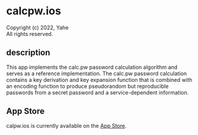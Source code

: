# calcpw.ios

Copyright (c) 2022, Yahe  
All rights reserved.

## description

This app implements the calc.pw password calculation algorithm and serves as a reference implementation. The calc.pw password calculation contains a key derivation and key expansion function that is combined with an encoding function to produce pseudorandom but reproducible passwords from a secret password and a service-dependent information.

## App Store

calpw.ios is currently available on the [App Store](https://apps.apple.com/de/app/calc-pw/id1618770594).
